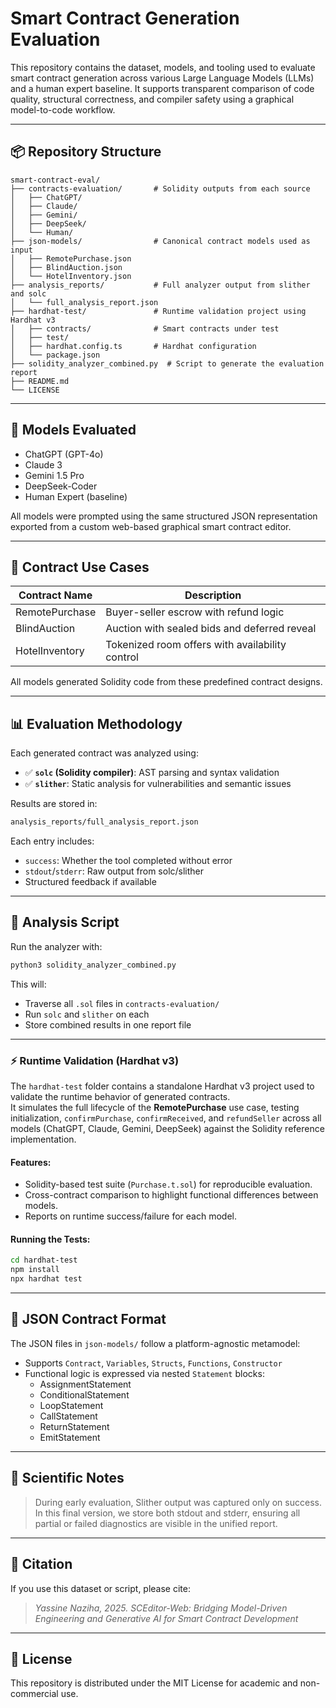 # Smart Contract Generation Evaluation

This repository contains the dataset, models, and tooling used to evaluate smart contract generation across various Large Language Models (LLMs) and a human expert baseline. It supports transparent comparison of code quality, structural correctness, and compiler safety using a graphical model-to-code workflow.

---

## 📦 Repository Structure

```
smart-contract-eval/
├── contracts-evaluation/       # Solidity outputs from each source
│   ├── ChatGPT/
│   ├── Claude/
│   ├── Gemini/
│   ├── DeepSeek/
│   └── Human/
├── json-models/                # Canonical contract models used as input
│   ├── RemotePurchase.json
│   ├── BlindAuction.json
│   └── HotelInventory.json
├── analysis_reports/           # Full analyzer output from slither and solc
│   └── full_analysis_report.json
├── hardhat-test/               # Runtime validation project using Hardhat v3
│   ├── contracts/              # Smart contracts under test
│   ├── test/                   
│   ├── hardhat.config.ts       # Hardhat configuration
│   └── package.json            
├── solidity_analyzer_combined.py  # Script to generate the evaluation report
├── README.md
└── LICENSE
```

---

## 🧠 Models Evaluated

- ChatGPT (GPT-4o)
- Claude 3
- Gemini 1.5 Pro
- DeepSeek-Coder
- Human Expert (baseline)

All models were prompted using the same structured JSON representation exported from a custom web-based graphical smart contract editor.

---

## 🧱 Contract Use Cases

| Contract Name      | Description                                      |
|--------------------|--------------------------------------------------|
| RemotePurchase     | Buyer-seller escrow with refund logic            |
| BlindAuction       | Auction with sealed bids and deferred reveal     |
| HotelInventory     | Tokenized room offers with availability control  |

All models generated Solidity code from these predefined contract designs.

---

## 📊 Evaluation Methodology

Each generated contract was analyzed using:

- ✅ **`solc` (Solidity compiler)**: AST parsing and syntax validation
- ✅ **`slither`**: Static analysis for vulnerabilities and semantic issues

Results are stored in:
```bash
analysis_reports/full_analysis_report.json
```

Each entry includes:
- `success`: Whether the tool completed without error
- `stdout`/`stderr`: Raw output from solc/slither
- Structured feedback if available

---

## 🧪 Analysis Script

Run the analyzer with:
```bash
python3 solidity_analyzer_combined.py
```

This will:
- Traverse all `.sol` files in `contracts-evaluation/`
- Run `solc` and `slither` on each
- Store combined results in one report file

---

### ⚡ Runtime Validation (Hardhat v3)

The `hardhat-test` folder contains a standalone Hardhat v3 project used to validate the runtime behavior of generated contracts.  
It simulates the full lifecycle of the **RemotePurchase** use case, testing initialization, `confirmPurchase`, `confirmReceived`, and `refundSeller` across all models (ChatGPT, Claude, Gemini, DeepSeek) against the Solidity reference implementation.

#### Features:
- Solidity-based test suite (`Purchase.t.sol`) for reproducible evaluation.
- Cross-contract comparison to highlight functional differences between models.
- Reports on runtime success/failure for each model.

#### Running the Tests:
```bash
cd hardhat-test
npm install
npx hardhat test
```
---

## 📐 JSON Contract Format

The JSON files in `json-models/` follow a platform-agnostic metamodel:
- Supports `Contract`, `Variables`, `Structs`, `Functions`, `Constructor`
- Functional logic is expressed via nested `Statement` blocks:
  - AssignmentStatement
  - ConditionalStatement
  - LoopStatement
  - CallStatement
  - ReturnStatement
  - EmitStatement

---

## 🔬 Scientific Notes

> During early evaluation, Slither output was captured only on success. In this final version, we store both stdout and stderr, ensuring all partial or failed diagnostics are visible in the unified report.

---

## 🧾 Citation

If you use this dataset or script, please cite:

> *Yassine Naziha, 2025. SCEditor-Web: Bridging Model-Driven Engineering and Generative AI for Smart Contract Development*

---

## 📄 License

This repository is distributed under the MIT License for academic and non-commercial use.
